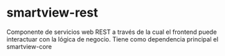 # smartview-rest

Componente de servicios web REST a través de la cual el frontend puede interactuar con la lógica de negocio. Tiene como dependencia principal el smartview-core